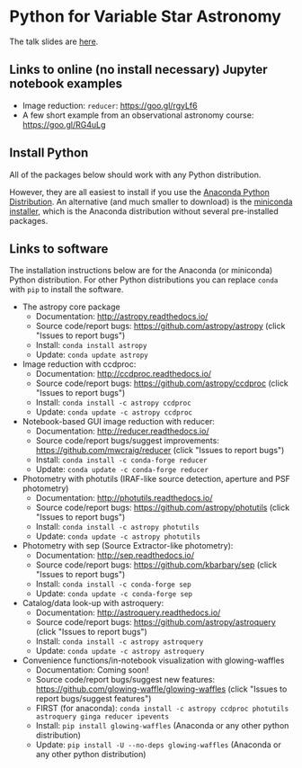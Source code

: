 # Python for Variable Star Astronomy

The talk slides are [here](craig-aavso-fall-2017.pdf).

## Links to online (no install necessary) Jupyter notebook examples

+ Image reduction: `reducer`: https://goo.gl/rgyLf6
+ A few short example from an observational astronomy course: https://goo.gl/RG4uLg

## Install Python

All of the packages below should work with any Python distribution.

However, they are all easiest to install if you use the [Anaconda Python Distribution](https://www.anaconda.com/download/#macos). An alternative (and much smaller to download) is the [miniconda installer](https://conda.io/miniconda.html), which is the Anaconda distribution without several pre-installed packages.

## Links to software

The installation instructions below are for the Anaconda (or miniconda) Python distribution. For other Python distributions you can replace `conda` with `pip` to install the software.

+ The astropy core package
    * Documentation: http://astropy.readthedocs.io/
    * Source code/report bugs: https://github.com/astropy/astropy (click "Issues to report bugs")
    * Install: `conda install astropy`
    * Update: `conda update astropy`
+ Image reduction with ccdproc:
    * Documentation: http://ccdproc.readthedocs.io/
    * Source code/report bugs: https://github.com/astropy/ccdproc (click "Issues to report bugs")
    * Install: `conda install -c astropy ccdproc`
    * Update: `conda update -c astropy ccdproc`
+ Notebook-based GUI image reduction with reducer:
    * Documentation: http://reducer.readthedocs.io/
    * Source code/report bugs/suggest improvements: https://github.com/mwcraig/reducer (click "Issues to report bugs")
    * Install: `conda install -c conda-forge reducer`
    * Update: `conda update -c conda-forge reducer`
+ Photometry with photutils (IRAF-like source detection, aperture and PSF photometry)
    * Documentation: http://photutils.readthedocs.io/
    * Source code/report bugs: https://github.com/astropy/photutils (click "Issues to report bugs")
    * Install: `conda install -c astropy photutils`
    * Update: `conda update -c astropy photutils`
+ Photometry with sep (Source Extractor-like photometry):
    * Documentation: http://sep.readthedocs.io/
    * Source code/report bugs: https://github.com/kbarbary/sep (click "Issues to report bugs")
    * Install: `conda install -c conda-forge sep`
    * Update: `conda update -c conda-forge sep`
+ Catalog/data look-up with astroquery:
    * Documentation: http://astroquery.readthedocs.io/
    * Source code/report bugs: https://github.com/astropy/astroquery (click "Issues to report bugs")
    * Install: `conda install -c astropy astroquery`
    * Update: `conda update -c astropy astroquery`
+ Convenience functions/in-notebook visualization with glowing-waffles
    * Documentation: Coming soon!
    * Source code/report bugs/suggest new features: https://github.com/glowing-waffle/glowing-waffles (click "Issues to report bugs/suggest features")
    * FIRST (for anaconda): `conda install -c astropy ccdproc photutils astroquery ginga reducer ipevents`
    * Install: `pip install glowing-waffles` (Anaconda or any other python distribution)
    * Update: `pip install -U --no-deps glowing-waffles` (Anaconda or any other python distribution)
